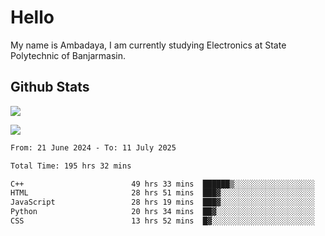 # Hello

My name is Ambadaya, I am currently studying Electronics at State Polytechnic of Banjarmasin.

## Github Stats
![](https://komarev.com/ghpvc/?username=vorkey&color=41B883&style=for-the-badge)

![](https://readme-stat-vorkey.vercel.app/api/top-langs/?username=vorkey&theme=vue-dark&count_private=true&langs_count=6&size_weight=0.75&count_weight=0.25&layout=compact)

<!-- 
- 👯 I’m looking to collaborate on ... 
- 🤔 I’m looking for help with ...
- 💬 Ask me about ...
- 📫 How to reach me: ...
- 😄 Pronouns: ...
- ⚡ Fun fact: ... -->

<!--START_SECTION:waka-->

```txt
From: 21 June 2024 - To: 11 July 2025

Total Time: 195 hrs 32 mins

C++                        49 hrs 33 mins  ██████▒░░░░░░░░░░░░░░░░░░   25.02 %
HTML                       28 hrs 51 mins  ███▓░░░░░░░░░░░░░░░░░░░░░   14.57 %
JavaScript                 28 hrs 19 mins  ███▓░░░░░░░░░░░░░░░░░░░░░   14.30 %
Python                     20 hrs 34 mins  ██▓░░░░░░░░░░░░░░░░░░░░░░   10.38 %
CSS                        13 hrs 52 mins  █▓░░░░░░░░░░░░░░░░░░░░░░░   07.00 %
```

<!--END_SECTION:waka-->
